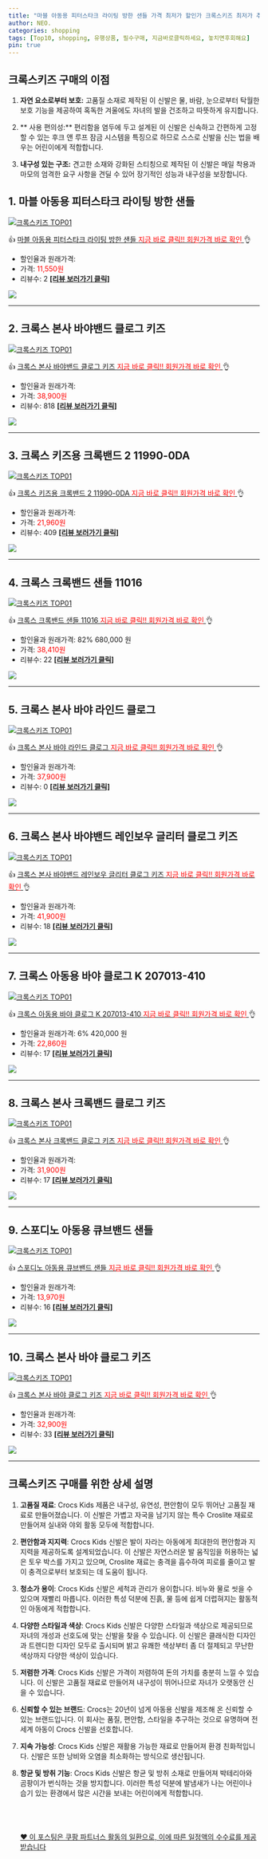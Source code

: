 ```yaml
---
title: "마블 아동용 피터스타크 라이팅 방한 샌들 가격 최저가 할인가 크록스키즈 최저가 추천 제품 비교"
author: NEO.
categories: shopping
tags: [Top10, shopping, 유행상품, 필수구매, 지금바로클릭하세요, 놓치면후회해요]
pin: true
---
```

## 크록스키즈 구매의 이점
1. **자연 요소로부터 보호:** 고품질 소재로 제작된 이 신발은 물, 바람, 눈으로부터 탁월한 보호 기능을 제공하여 혹독한 겨울에도 자녀의 발을 건조하고 따뜻하게 유지합니다.


2. ** 사용 편의성:** 편리함을 염두에 두고 설계된 이 신발은 신속하고 간편하게 고정할 수 있는 후크 앤 루프 잠금 시스템을 특징으로 하므로 스스로 신발을 신는 법을 배우는 어린이에게 적합합니다.


3. **내구성 있는 구조:** 견고한 소재와 강화된 스티칭으로 제작된 이 신발은 매일 착용과 마모의 엄격한 요구 사항을 견딜 수 있어 장기적인 성능과 내구성을 보장합니다.

   

## 1. 마블 아동용 피터스타크 라이팅 방한 샌들

[![크록스키즈 TOP01](https://thumbnail9.coupangcdn.com/thumbnails/remote/490x490ex/image/rs_quotation_api/mqk9qtwr/90189fcfbb384743b49dc0e95b288413.jpg)](https://link.coupang.com/re/AFFSDP?lptag=AF3617701&subid=GithubCoopas&pageKey=6136675718&traceid=V0-153&itemId=11740473030&vendorItemId=79014386468)


👍 [마블 아동용 피터스타크 라이팅 방한 샌들 <font color=red> 지금 바로 클릭!! 회원가격 바로 확인 </font> ](https://link.coupang.com/re/AFFSDP?lptag=AF3617701&subid=GithubCoopas&pageKey=6136675718&traceid=V0-153&itemId=11740473030&vendorItemId=79014386468) 👌 


- 할인율과 원래가격: 
- 가격: <span style='color:red'>11,550원</span>
- 리뷰수: 2  [**[리뷰 보러가기 클릭]**](https://link.coupang.com/re/AFFSDP?lptag=AF3617701&subid=GithubCoopas&pageKey=6136675718&traceid=V0-153&itemId=11740473030&vendorItemId=79014386468)

[![](/discount_price.png)](https://link.coupang.com/re/AFFSDP?lptag=AF3617701&subid=GithubCoopas&pageKey=6136675718&traceid=V0-153&itemId=11740473030&vendorItemId=79014386468)

---


   

## 2. 크록스 본사 바야밴드 클로그 키즈

[![크록스키즈 TOP01](https://thumbnail10.coupangcdn.com/thumbnails/remote/490x490ex/image/vendor_inventory/1739/7711aa2804f1a264a54538c8858e7035a1cb50a399ee8ee93493d8b9e7ef.jpg)](https://link.coupang.com/re/AFFSDP?lptag=AF3617701&subid=GithubCoopas&pageKey=7786234905&traceid=V0-153&itemId=21054626327&vendorItemId=88117073301)


👍 [크록스 본사 바야밴드 클로그 키즈 <font color=red> 지금 바로 클릭!! 회원가격 바로 확인 </font> ](https://link.coupang.com/re/AFFSDP?lptag=AF3617701&subid=GithubCoopas&pageKey=7786234905&traceid=V0-153&itemId=21054626327&vendorItemId=88117073301) 👌 


- 할인율과 원래가격: 
- 가격: <span style='color:red'>38,900원</span>
- 리뷰수: 818  [**[리뷰 보러가기 클릭]**](https://link.coupang.com/re/AFFSDP?lptag=AF3617701&subid=GithubCoopas&pageKey=7786234905&traceid=V0-153&itemId=21054626327&vendorItemId=88117073301)

[![](/discount_price.png)](https://link.coupang.com/re/AFFSDP?lptag=AF3617701&subid=GithubCoopas&pageKey=7786234905&traceid=V0-153&itemId=21054626327&vendorItemId=88117073301)

---


   

## 3. 크록스 키즈용 크록밴드 2 11990-0DA

[![크록스키즈 TOP01](https://thumbnail9.coupangcdn.com/thumbnails/remote/490x490ex/image/retail/images/2021/04/15/16/4/4e06d6d7-d2e8-4d2a-acd4-ea9048712f7f.jpg)](https://link.coupang.com/re/AFFSDP?lptag=AF3617701&subid=GithubCoopas&pageKey=5398077775&traceid=V0-153&itemId=8068837299&vendorItemId=75170747433)


👍 [크록스 키즈용 크록밴드 2 11990-0DA <font color=red> 지금 바로 클릭!! 회원가격 바로 확인 </font> ](https://link.coupang.com/re/AFFSDP?lptag=AF3617701&subid=GithubCoopas&pageKey=5398077775&traceid=V0-153&itemId=8068837299&vendorItemId=75170747433) 👌 


- 할인율과 원래가격: 
- 가격: <span style='color:red'>21,960원</span>
- 리뷰수: 409  [**[리뷰 보러가기 클릭]**](https://link.coupang.com/re/AFFSDP?lptag=AF3617701&subid=GithubCoopas&pageKey=5398077775&traceid=V0-153&itemId=8068837299&vendorItemId=75170747433)

[![](/discount_price.png)](https://link.coupang.com/re/AFFSDP?lptag=AF3617701&subid=GithubCoopas&pageKey=5398077775&traceid=V0-153&itemId=8068837299&vendorItemId=75170747433)

---


   

## 4. 크록스 크록밴드 샌들 11016

[![크록스키즈 TOP01](https://thumbnail6.coupangcdn.com/thumbnails/remote/490x490ex/image/retail/images/2023/08/31/16/6/de59d23a-31fc-4fa7-9341-f03b4f1bdf43.png)](https://link.coupang.com/re/AFFSDP?lptag=AF3617701&subid=GithubCoopas&pageKey=6572619941&traceid=V0-153&itemId=19943829722&vendorItemId=87043001519)


👍 [크록스 크록밴드 샌들 11016 <font color=red> 지금 바로 클릭!! 회원가격 바로 확인 </font> ](https://link.coupang.com/re/AFFSDP?lptag=AF3617701&subid=GithubCoopas&pageKey=6572619941&traceid=V0-153&itemId=19943829722&vendorItemId=87043001519) 👌 


- 할인율과 원래가격: 82%  680,000   원
- 가격: <span style='color:red'>38,410원</span>
- 리뷰수: 22  [**[리뷰 보러가기 클릭]**](https://link.coupang.com/re/AFFSDP?lptag=AF3617701&subid=GithubCoopas&pageKey=6572619941&traceid=V0-153&itemId=19943829722&vendorItemId=87043001519)

[![](/discount_price.png)](https://link.coupang.com/re/AFFSDP?lptag=AF3617701&subid=GithubCoopas&pageKey=6572619941&traceid=V0-153&itemId=19943829722&vendorItemId=87043001519)

---


   

## 5. 크록스 본사 바야 라인드 클로그

[![크록스키즈 TOP01](https://thumbnail8.coupangcdn.com/thumbnails/remote/490x490ex/image/vendor_inventory/fcd3/8cb9693d2ff2ab0adfbc71e1bee35e1e46b9d89548f14364efc8202dbdd3.jpg)](https://link.coupang.com/re/AFFSDP?lptag=AF3617701&subid=GithubCoopas&pageKey=2154375461&traceid=V0-153&itemId=16023903155&vendorItemId=5314846129)


👍 [크록스 본사 바야 라인드 클로그 <font color=red> 지금 바로 클릭!! 회원가격 바로 확인 </font> ](https://link.coupang.com/re/AFFSDP?lptag=AF3617701&subid=GithubCoopas&pageKey=2154375461&traceid=V0-153&itemId=16023903155&vendorItemId=5314846129) 👌 


- 할인율과 원래가격: 
- 가격: <span style='color:red'>37,900원</span>
- 리뷰수: 0  [**[리뷰 보러가기 클릭]**](https://link.coupang.com/re/AFFSDP?lptag=AF3617701&subid=GithubCoopas&pageKey=2154375461&traceid=V0-153&itemId=16023903155&vendorItemId=5314846129)

[![](/discount_price.png)](https://link.coupang.com/re/AFFSDP?lptag=AF3617701&subid=GithubCoopas&pageKey=2154375461&traceid=V0-153&itemId=16023903155&vendorItemId=5314846129)

---


   

## 6. 크록스 본사 바야밴드 레인보우 글리터 클로그 키즈

[![크록스키즈 TOP01](https://thumbnail9.coupangcdn.com/thumbnails/remote/490x490ex/image/vendor_inventory/bf16/04dbb761a9a11cce3979a16de742259795805cc92e7253f9dd08a790a035.jpg)](https://link.coupang.com/re/AFFSDP?lptag=AF3617701&subid=GithubCoopas&pageKey=7786279317&traceid=V0-153&itemId=21054868280&vendorItemId=88117309144)


👍 [크록스 본사 바야밴드 레인보우 글리터 클로그 키즈 <font color=red> 지금 바로 클릭!! 회원가격 바로 확인 </font> ](https://link.coupang.com/re/AFFSDP?lptag=AF3617701&subid=GithubCoopas&pageKey=7786279317&traceid=V0-153&itemId=21054868280&vendorItemId=88117309144) 👌 


- 할인율과 원래가격: 
- 가격: <span style='color:red'>41,900원</span>
- 리뷰수: 18  [**[리뷰 보러가기 클릭]**](https://link.coupang.com/re/AFFSDP?lptag=AF3617701&subid=GithubCoopas&pageKey=7786279317&traceid=V0-153&itemId=21054868280&vendorItemId=88117309144)

[![](/discount_price.png)](https://link.coupang.com/re/AFFSDP?lptag=AF3617701&subid=GithubCoopas&pageKey=7786279317&traceid=V0-153&itemId=21054868280&vendorItemId=88117309144)

---


   

## 7. 크록스 아동용 바야 클로그 K 207013-410

[![크록스키즈 TOP01](https://thumbnail6.coupangcdn.com/thumbnails/remote/490x490ex/image/retail/images/2023/07/12/10/9/07e1fbbb-62c4-473a-b2a7-9fea1e767798.png)](https://link.coupang.com/re/AFFSDP?lptag=AF3617701&subid=GithubCoopas&pageKey=7460221944&traceid=V0-153&itemId=19443316539&vendorItemId=86554289192)


👍 [크록스 아동용 바야 클로그 K 207013-410 <font color=red> 지금 바로 클릭!! 회원가격 바로 확인 </font> ](https://link.coupang.com/re/AFFSDP?lptag=AF3617701&subid=GithubCoopas&pageKey=7460221944&traceid=V0-153&itemId=19443316539&vendorItemId=86554289192) 👌 


- 할인율과 원래가격: 6%  420,000   원
- 가격: <span style='color:red'>22,860원</span>
- 리뷰수: 17  [**[리뷰 보러가기 클릭]**](https://link.coupang.com/re/AFFSDP?lptag=AF3617701&subid=GithubCoopas&pageKey=7460221944&traceid=V0-153&itemId=19443316539&vendorItemId=86554289192)

[![](/discount_price.png)](https://link.coupang.com/re/AFFSDP?lptag=AF3617701&subid=GithubCoopas&pageKey=7460221944&traceid=V0-153&itemId=19443316539&vendorItemId=86554289192)

---


   

## 8. 크록스 본사 크록밴드 클로그 키즈

[![크록스키즈 TOP01](https://thumbnail10.coupangcdn.com/thumbnails/remote/490x490ex/image/vendor_inventory/ee43/dbfbdf065e8846391d357f958112043e6dcbf8829732ccb1a50f4a25d4ba.jpg)](https://link.coupang.com/re/AFFSDP?lptag=AF3617701&subid=GithubCoopas&pageKey=6279986041&traceid=V0-153&itemId=12890338557&vendorItemId=80155410672)


👍 [크록스 본사 크록밴드 클로그 키즈 <font color=red> 지금 바로 클릭!! 회원가격 바로 확인 </font> ](https://link.coupang.com/re/AFFSDP?lptag=AF3617701&subid=GithubCoopas&pageKey=6279986041&traceid=V0-153&itemId=12890338557&vendorItemId=80155410672) 👌 


- 할인율과 원래가격: 
- 가격: <span style='color:red'>31,900원</span>
- 리뷰수: 17  [**[리뷰 보러가기 클릭]**](https://link.coupang.com/re/AFFSDP?lptag=AF3617701&subid=GithubCoopas&pageKey=6279986041&traceid=V0-153&itemId=12890338557&vendorItemId=80155410672)

[![](/discount_price.png)](https://link.coupang.com/re/AFFSDP?lptag=AF3617701&subid=GithubCoopas&pageKey=6279986041&traceid=V0-153&itemId=12890338557&vendorItemId=80155410672)

---


   

## 9. 스포디노 아동용 큐브밴드 샌들

[![크록스키즈 TOP01](https://thumbnail8.coupangcdn.com/thumbnails/remote/490x490ex/image/rs_quotation_api/pwz6wbqf/9b2d0a6b5fb047259f60e171863eb95c.jpg)](https://link.coupang.com/re/AFFSDP?lptag=AF3617701&subid=GithubCoopas&pageKey=7172773657&traceid=V0-153&itemId=18074490906&vendorItemId=85227615643)


👍 [스포디노 아동용 큐브밴드 샌들 <font color=red> 지금 바로 클릭!! 회원가격 바로 확인 </font> ](https://link.coupang.com/re/AFFSDP?lptag=AF3617701&subid=GithubCoopas&pageKey=7172773657&traceid=V0-153&itemId=18074490906&vendorItemId=85227615643) 👌 


- 할인율과 원래가격: 
- 가격: <span style='color:red'>13,970원</span>
- 리뷰수: 16  [**[리뷰 보러가기 클릭]**](https://link.coupang.com/re/AFFSDP?lptag=AF3617701&subid=GithubCoopas&pageKey=7172773657&traceid=V0-153&itemId=18074490906&vendorItemId=85227615643)

[![](/discount_price.png)](https://link.coupang.com/re/AFFSDP?lptag=AF3617701&subid=GithubCoopas&pageKey=7172773657&traceid=V0-153&itemId=18074490906&vendorItemId=85227615643)

---


   

## 10. 크록스 본사 바야 클로그 키즈

[![크록스키즈 TOP01](https://thumbnail10.coupangcdn.com/thumbnails/remote/490x490ex/image/vendor_inventory/fa07/952292c2c44fb49a5011137a966173343ea6e78572d95ce725499d6e14fb.jpg)](https://link.coupang.com/re/AFFSDP?lptag=AF3617701&subid=GithubCoopas&pageKey=6905813602&traceid=V0-153&itemId=16624263425&vendorItemId=80179064284)


👍 [크록스 본사 바야 클로그 키즈 <font color=red> 지금 바로 클릭!! 회원가격 바로 확인 </font> ](https://link.coupang.com/re/AFFSDP?lptag=AF3617701&subid=GithubCoopas&pageKey=6905813602&traceid=V0-153&itemId=16624263425&vendorItemId=80179064284) 👌 


- 할인율과 원래가격: 
- 가격: <span style='color:red'>32,900원</span>
- 리뷰수: 33  [**[리뷰 보러가기 클릭]**](https://link.coupang.com/re/AFFSDP?lptag=AF3617701&subid=GithubCoopas&pageKey=6905813602&traceid=V0-153&itemId=16624263425&vendorItemId=80179064284)

[![](/discount_price.png)](https://link.coupang.com/re/AFFSDP?lptag=AF3617701&subid=GithubCoopas&pageKey=6905813602&traceid=V0-153&itemId=16624263425&vendorItemId=80179064284)

---
## 크록스키즈 구매를 위한 상세 설명
1. **고품질 재료**: Crocs Kids 제품은 내구성, 유연성, 편안함이 모두 뛰어난 고품질 재료로 만들어졌습니다. 이 신발은 가볍고 자국을 남기지 않는 특수 Croslite 재료로 만들어져 실내와 야외 활동 모두에 적합합니다.

2. **편안함과 지지력**: Crocs Kids 신발은 발이 자라는 아동에게 최대한의 편안함과 지지력을 제공하도록 설계되었습니다. 이 신발은 자연스러운 발 움직임을 허용하는 넓은 토우 박스를 가지고 있으며, Croslite 재료는 충격을 흡수하여 피로를 줄이고 발이 충격으로부터 보호되는 데 도움이 됩니다.

3. **청소가 용이**: Crocs Kids 신발은 세척과 관리가 용이합니다. 비누와 물로 씻을 수 있으며 재빨리 마릅니다. 이러한 특성 덕분에 진흙, 물 등에 쉽게 더럽혀지는 활동적인 아동에게 적합합니다.

4. **다양한 스타일과 색상**: Crocs Kids 신발은 다양한 스타일과 색상으로 제공되므로 자녀의 개성과 선호도에 맞는 신발을 찾을 수 있습니다. 이 신발은 클래식한 디자인과 트렌디한 디자인 모두로 출시되며 밝고 유쾌한 색상부터 좀 더 절제되고 무난한 색상까지 다양한 색상이 있습니다.

5. **저렴한 가격**: Crocs Kids 신발은 가격이 저렴하여 돈의 가치를 충분히 느낄 수 있습니다. 이 신발은 고품질 재료로 만들어져 내구성이 뛰어나므로 자녀가 오랫동안 신을 수 있습니다.

6. **신뢰할 수 있는 브랜드**: Crocs는 20년이 넘게 아동용 신발을 제조해 온 신뢰할 수 있는 브랜드입니다. 이 회사는 품질, 편안함, 스타일을 추구하는 것으로 유명하며 전 세계 아동이 Crocs 신발을 선호합니다.

7. **지속 가능성**: Crocs Kids 신발은 재활용 가능한 재료로 만들어져 환경 친화적입니다. 신발은 또한 낭비와 오염을 최소화하는 방식으로 생산됩니다.

8. **항균 및 방취 기능**: Crocs Kids 신발은 항균 및 방취 소재로 만들어져 박테리아와 곰팡이가 번식하는 것을 방지합니다. 이러한 특성 덕분에 발냄새가 나는 어린이나 습기 있는 환경에서 많은 시간을 보내는 어린이에게 적합합니다.<br><br><br><br><br> [ ❤  이 포스팅은 쿠팡 파트너스 활동의 일환으로, 이에 따른 일정액의 수수료를 제공받습니다](https://link.coupang.com/a/bcEFyh)